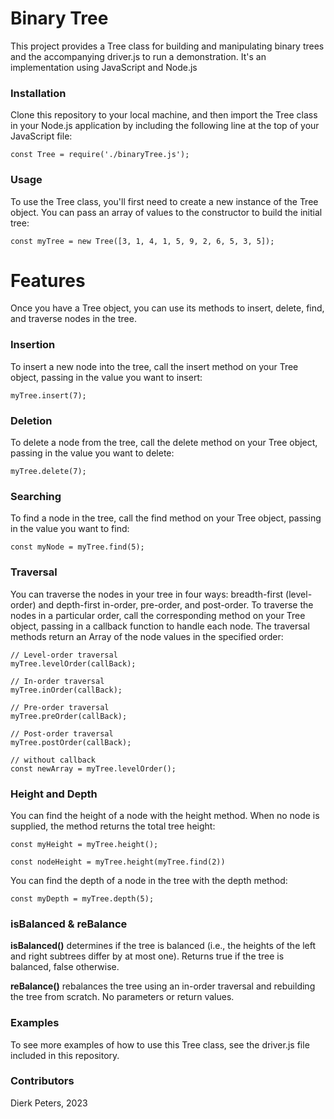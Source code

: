 # Binary Tree
This project provides a Tree class for building and manipulating binary trees and the accompanying driver.js to run a demonstration. It's an implementation using JavaScript and Node.js



### Installation
Clone this repository to your local machine, and then import the Tree class in your Node.js application by including the following line at the top of your JavaScript file:

```
const Tree = require('./binaryTree.js');
```

### Usage
To use the Tree class, you'll first need to create a new instance of the Tree object. You can pass an array of values to the constructor to build the initial tree:

```
const myTree = new Tree([3, 1, 4, 1, 5, 9, 2, 6, 5, 3, 5]);
```
# Features

Once you have a Tree object, you can use its methods to insert, delete, find, and traverse nodes in the tree.

### Insertion
To insert a new node into the tree, call the insert method on your Tree object, passing in the value you want to insert:

```
myTree.insert(7);
```

### Deletion
To delete a node from the tree, call the delete method on your Tree object, passing in the value you want to delete:

```
myTree.delete(7);
```

### Searching
To find a node in the tree, call the find method on your Tree object, passing in the value you want to find:

```
const myNode = myTree.find(5);
```

### Traversal
You can traverse the nodes in your tree in four ways: breadth-first (level-order) and depth-first in-order, pre-order, and post-order. To traverse the nodes in a particular order, call the corresponding method on your Tree object, passing in a callback function to handle each node. The traversal methods return an Array of the node values in the specified order:

```
// Level-order traversal
myTree.levelOrder(callBack);

// In-order traversal
myTree.inOrder(callBack);

// Pre-order traversal
myTree.preOrder(callBack);

// Post-order traversal
myTree.postOrder(callBack);

// without callback
const newArray = myTree.levelOrder();
```

### Height and Depth
You can find the height of a node with the height method. When no node is supplied, the method returns the total tree height:

```
const myHeight = myTree.height();

const nodeHeight = myTree.height(myTree.find(2))
```
You can find the depth of a node in the tree with the depth method:

```
const myDepth = myTree.depth(5);
```

### isBalanced & reBalance
**isBalanced()** determines if the tree is balanced (i.e., the heights of the left and right subtrees differ by at most one).
Returns true if the tree is balanced, false otherwise.

**reBalance()** rebalances the tree using an in-order traversal and rebuilding the tree from scratch.
No parameters or return values.

### Examples
To see more examples of how to use this Tree class, see the driver.js file included in this repository.

### Contributors
Dierk Peters, 2023
